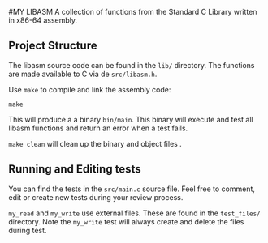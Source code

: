 #MY LIBASM
A collection of functions from the Standard C Library written in x86-64 assembly.


## Project Structure

The libasm source code can be found in the `lib/` directory. The functions are made available to C via de `src/libasm.h`.

Use `make` to compile and link the assembly code:

    make

This will produce a a binary `bin/main`. This binary will execute and test all libasm functions and return an error when a test fails.

`make clean` will clean up the binary and object files .


## Running and Editing tests

You can find the tests in the `src/main.c` source file. Feel free to comment, edit or create new tests during your review process.

`my_read` and `my_write` use external files. These are found in the `test_files/` directory. Note the `my_write` test will always create and delete the files during test.
